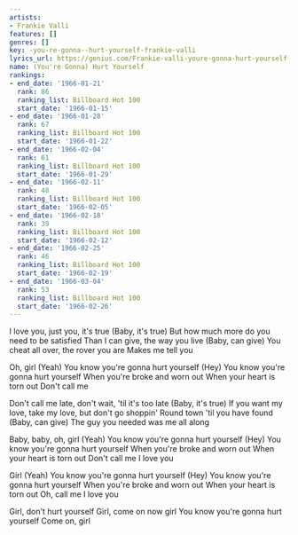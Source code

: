 ```yaml
---
artists:
- Frankie Valli
features: []
genres: []
key: -you-re-gonna--hurt-yourself-frankie-valli
lyrics_url: https://genius.com/Frankie-valli-youre-gonna-hurt-yourself-lyrics
name: (You're Gonna) Hurt Yourself
rankings:
- end_date: '1966-01-21'
  rank: 86
  ranking_list: Billboard Hot 100
  start_date: '1966-01-15'
- end_date: '1966-01-28'
  rank: 67
  ranking_list: Billboard Hot 100
  start_date: '1966-01-22'
- end_date: '1966-02-04'
  rank: 61
  ranking_list: Billboard Hot 100
  start_date: '1966-01-29'
- end_date: '1966-02-11'
  rank: 48
  ranking_list: Billboard Hot 100
  start_date: '1966-02-05'
- end_date: '1966-02-18'
  rank: 39
  ranking_list: Billboard Hot 100
  start_date: '1966-02-12'
- end_date: '1966-02-25'
  rank: 46
  ranking_list: Billboard Hot 100
  start_date: '1966-02-19'
- end_date: '1966-03-04'
  rank: 53
  ranking_list: Billboard Hot 100
  start_date: '1966-02-26'
---
```

I love you, just you, it's true (Baby, it's true)
But how much more do you need to be satisfied
Than I can give, the way you live (Baby, can give)
You cheat all over, the rover you are
Makes me tell you


Oh, girl (Yeah)
You know you're gonna hurt yourself (Hey)
You know you're gonna hurt yourself
When you're broke and worn out
When your heart is torn out
Don't call me


Don't call me late, don't wait, 'til it's too late (Baby, it's true)
If you want my love, take my love, but don't go shoppin'
Round town 'til you have found (Baby, can give)
The guy you needed was me all along


Baby, baby, oh, girl (Yeah)
You know you're gonna hurt yourself (Hey)
You know you're gonna hurt yourself
When you're broke and worn out
When your heart is torn out
Don't call me
I love you

Girl (Yeah)
You know you're gonna hurt yourself (Hey)
You know you're gonna hurt yourself
When you're broke and worn out
When your heart is torn out
Oh, call me
I love you


Girl, don't hurt yourself
Girl, come on now girl
You know you're gonna hurt yourself
Come on, girl
